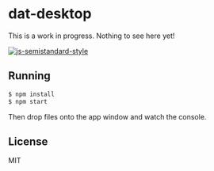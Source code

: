 
# dat-desktop

This is a work in progress. Nothing to see here yet!

[![js-semistandard-style](https://cdn.rawgit.com/flet/semistandard/master/badge.svg)](https://github.com/Flet/semistandard)

## Running

```bash
$ npm install
$ npm start
```

Then drop files onto the app window and watch the console.

## License

  MIT

